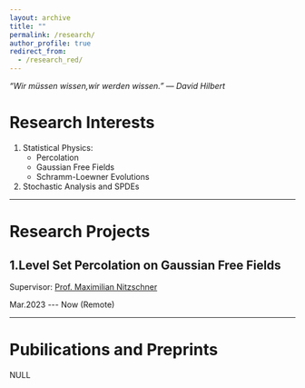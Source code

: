 ```yaml
---
layout: archive
title: ""
permalink: /research/
author_profile: true
redirect_from: 
  - /research_red/
---
```


*“Wir müssen wissen,wir werden wissen.” ― David Hilbert*

# Research Interests

1. Statistical Physics:
   - Percolation
   - Gaussian Free Fields
   - Schramm-Loewner Evolutions
2. Stochastic Analysis and SPDEs

---

# Research Projects

## 1.Level Set Percolation on Gaussian Free Fields

Supervisor: [Prof. Maximilian Nitzschner](https://cims.nyu.edu/~mn2977/)

Mar.2023 --- Now (Remote)

---

# Pubilications and Preprints
NULL

